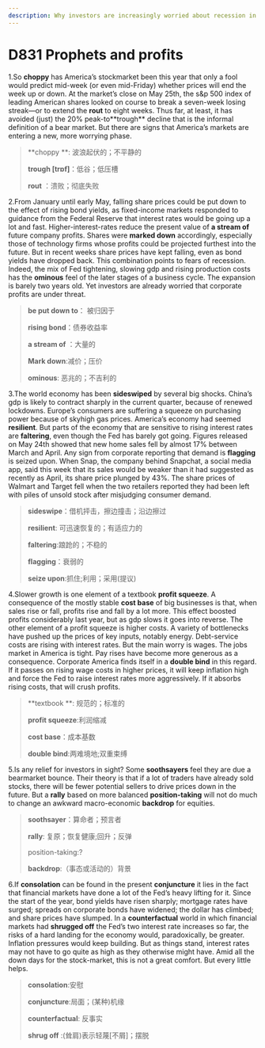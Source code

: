 ```yaml
---
description: Why investors are increasingly worried about recession in America
---
```


# D831  Prophets and profits
1.So **choppy** has America’s stockmarket been this year that only a fool would predict mid-­week (or even mid-­Friday) whether prices will end the week up or down. At the market’s close on May 25th, the s&p 500 index of leading American shares looked on course to break a seven­-week losing streak—or to extend the **rout** to eight weeks. Thus far, at least, it has avoided (just) the 20% peak­-to**­trough** decline that is the informal definition of a bear market. But there are signs that America’s markets are entering a new, more worrying phase.

> **choppy **: 波浪起伏的；不平静的
>
> **­trough [trɒf]**：低谷；低压槽
>
> **rout** ：溃败；彻底失败
>

2.From January until early May, falling share prices could be put down to the effect of rising bond yields, as fixed-­income markets responded to guidance from the Federal Reserve that interest rates would be going up a lot and fast. Higher-interest-rates reduce the present value of **a stream of** future company profits. Shares were **marked down**  accordingly, especially those of technology firms whose profits could be projected furthest into the future. But in recent weeks share prices have kept falling, even as bond yields have dropped back. This combination points to fears of recession. Indeed, the mix of Fed tightening, slowing gdp and rising production costs has the **ominous** feel of the later stages of a business cycle. The expansion is barely two years old. Yet investors are already worried that corporate profits are under threat.

> **be put down to**： 被归因于
>
> **rising bond**：债券收益率
>
> **a stream of** ：大量的
>
> **Mark down**:减价；压价
>
> **ominous**: 恶兆的；不吉利的
>

3.The world economy has been **sideswiped** by several big shocks. China’s gdp is likely to contract sharply in the current quarter, because of renewed lockdowns. Europe’s consumers are suffering a squeeze on purchasing power because of sky­high gas prices. America’s economy had seemed **resilient**. But parts of the economy that are sensitive to rising interest rates are **faltering**, even though the Fed has barely got going. Figures released on May 24th showed that new home sales fell by almost 17% between March and April. Any sign from corporate reporting that demand is **flagging** is seized upon. When Snap, the company behind Snapchat, a social­ media app, said this week that its sales would be weaker than it had suggested as recently as April, its share price plunged by 43%. The share prices of Walmart and Target fell when the two retailers reported they had been left with piles of unsold stock after misjudging consumer demand.

> **sideswipe**：借机抨击，擦边撞击；沿边擦过
>
> **resilient**: 可迅速恢复的；有适应力的
>
> **faltering**:踉跄的；不稳的
>
> **flagging**：衰弱的
>
> **seize upon**:抓住;利用；采用(提议)
>

4.Slower growth is one element of a textbook **profit squeeze**. A consequence of the mostly stable **cost base** of big businesses is that, when sales rise or fall, profits rise and fall by a lot more. This effect boosted profits considerably last year, but as gdp slows it goes into reverse. The other element of a profit squeeze is higher costs. A variety of bottlenecks have pushed up the prices of key inputs, notably energy. Debt-­service costs are rising with interest rates. But the main worry is wages. The jobs market in America is tight. Pay rises have become more generous as a consequence. Corporate America finds itself in a **double bind** in this regard. If it passes on rising wage costs in higher prices, it will keep inflation high and force the Fed to raise interest rates more aggressively. If it absorbs rising costs, that will crush profits.

> **textbook **: 规范的；标准的
>
> **profit squeeze**:利润缩减
>
> **cost base**：成本基数
>
> **double bind**:两难境地;双重束缚
>

5.Is any relief for investors in sight? Some **soothsayers** feel they are due a bear­market bounce. Their theory is that if a lot of traders have already sold stocks, there will be fewer potential sellers to drive prices down in the future. But a **rally** based on more balanced **position-taking** will not do much to change an awkward macro-economic **backdrop** for equities.

> **soothsayer**：算命者；预言者
>
> **rally**:  复原；恢复健康;回升；反弹
>
> position-taking:?
>
> **backdrop**:（事态或活动的）背景
>

6.If **consolation** can be found in the present **conjuncture** it lies in the fact that financial markets have done a lot of the Fed’s heavy lifting for it. Since the start of the year, bond yields have risen sharply; mortgage rates have surged; spreads on corporate bonds have widened; the dollar has climbed; and share prices have slumped. In a **counter­factual** world in which financial markets had **shrugged off** the Fed’s two interest ­rate increases so far, the risks of a hard landing for the economy would, paradoxically, be greater. Inflation pressures would keep building. But as things stand, interest rates may not have to go quite as high as they otherwise might have. Amid all the down days for the stock-market, this is not a great comfort. But every little helps.

> **consolation**:安慰
>
> **conjuncture**:局面；(某种)机缘
>
> **counter­factual**: 反事实
>
> **shrug off** :(耸肩)表示轻蔑[不屑]；摆脱
>

